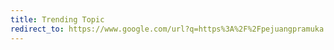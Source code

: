 ```yaml
---
title: Trending Topic
redirect_to: https://www.google.com/url?q=https%3A%2F%2Fpejuangpramuka.blogspot.com%2Fp%2Ftrending-topic.html&sa=D&sntz=1&usg=AOvVaw0WYQLxqMagfzpPWe3x6vbv
---
```

